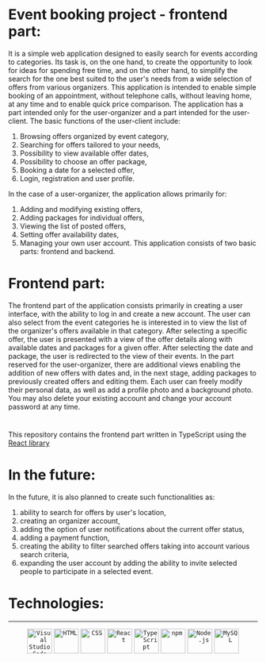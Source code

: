 # Event booking project - frontend part:

It is a simple web application designed to easily search for events according to categories. Its task is, on the one hand, to create the opportunity to look for ideas for spending free time, and on the other hand, to simplify the search for the one best suited to the user's needs from a wide selection of offers from various organizers. This application is intended to enable simple booking of an appointment, without telephone calls, without leaving home, at any time and to enable quick price comparison. The application has a part intended only for the user-organizer and a part intended for the user-client.
The basic functions of the user-client include:
1. Browsing offers organized by event category,
2. Searching for offers tailored to your needs,
3. Possibility to view available offer dates,
4. Possibility to choose an offer package,
5. Booking a date for a selected offer,
6. Login, registration and user profile.
   
In the case of a user-organizer, the application allows primarily for:
1. Adding and modifying existing offers,
2. Adding packages for individual offers,
3. Viewing the list of posted offers,
4. Setting offer availability dates,
5. Managing your own user account.
This application consists of two basic parts: frontend and backend.

# Frontend part:

The frontend part of the application consists primarily in creating a user interface, with the ability to log in and create a new account. The user can also select from the event categories he is interested in to view the list of the organizer's offers available in that category. After selecting a specific offer, the user is presented with a view of the offer details along with available dates and packages for a given offer. After selecting the date and package, the user is redirected to the view of their events. In the part reserved for the user-organizer, there are additional views enabling the addition of new offers with dates and, in the next stage, adding packages to previously created offers and editing them. Each user can freely modify their personal data, as well as add a profile photo and a background photo. You may also delete your existing account and change your account password at any time.
#
This repository contains the frontend part written in TypeScript using the [React library](https://react.dev/) 

# In the future:
In the future, it is also planned to create such functionalities as:
1.	ability to search for offers by user's location,
2.	creating an organizer account,
3.	adding the option of user notifications about the current offer status,
4.	adding a payment function,
5.	creating the ability to filter searched offers taking into account various search criteria,
6.	expanding the user account by adding the ability to invite selected people to participate in a selected event.

# Technologies:
***
<div align="center">
	<code><img height="50" src="https://user-images.githubusercontent.com/25181517/192108891-d86b6220-e232-423a-bf5f-90903e6887c3.png" alt="Visual Studio Code" title="Visual Studio Code" /></code>
	<code><img height="50" src="https://user-images.githubusercontent.com/25181517/192158954-f88b5814-d510-4564-b285-dff7d6400dad.png" alt="HTML" title="HTML" /></code>
	<code><img height="50" src="https://user-images.githubusercontent.com/25181517/183898674-75a4a1b1-f960-4ea9-abcb-637170a00a75.png" alt="CSS" title="CSS" /></code>
	<code><img height="50" src="https://user-images.githubusercontent.com/25181517/183897015-94a058a6-b86e-4e42-a37f-bf92061753e5.png" alt="React" title="React" /></code>
	<code><img height="50" src="https://user-images.githubusercontent.com/25181517/183890598-19a0ac2d-e88a-4005-a8df-1ee36782fde1.png" alt="TypeScript" title="TypeScript" /></code>
	<code><img height="50" src="https://user-images.githubusercontent.com/25181517/121401671-49102800-c959-11eb-9f6f-74d49a5e1774.png" alt="npm" title="npm" /></code>
	<code><img height="50" src="https://user-images.githubusercontent.com/25181517/183568594-85e280a7-0d7e-4d1a-9028-c8c2209e073c.png" alt="Node.js" title="Node.js" /></code>
	<code><img height="50" src="https://user-images.githubusercontent.com/25181517/183896128-ec99105a-ec1a-4d85-b08b-1aa1620b2046.png" alt="MySQL" title="MySQL" /></code>
</div>
